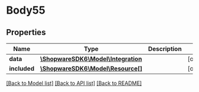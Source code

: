 # Body55

## Properties
Name | Type | Description | Notes
------------ | ------------- | ------------- | -------------
**data** | [**\ShopwareSDK6\Model\Integration**](Integration.md) |  | [optional] 
**included** | [**\ShopwareSDK6\Model\Resource[]**](Resource.md) |  | [optional] 

[[Back to Model list]](../../README.md#documentation-for-models) [[Back to API list]](../../README.md#documentation-for-api-endpoints) [[Back to README]](../../README.md)

